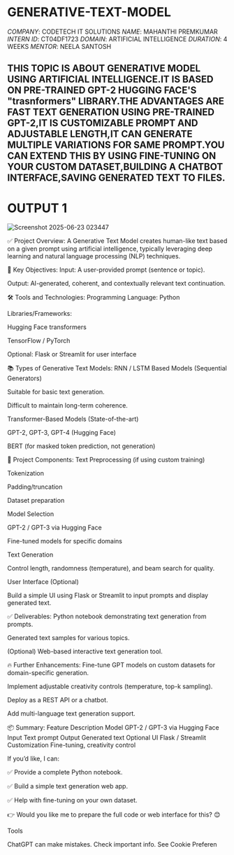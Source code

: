 # GENERATIVE-TEXT-MODEL
*COMPANY*: CODETECH IT SOLUTIONS
*NAME*: MAHANTHI PREMKUMAR
*INTERN ID*: CT04DF1723
*DOMAIN*: ARTIFICIAL INTELLIGENCE
*DURATION*: 4 WEEKS
*MENTOR*: NEELA SANTOSH

## THIS TOPIC IS ABOUT GENERATIVE MODEL USING ARTIFICIAL INTELLIGENCE.IT IS BASED ON PRE-TRAINED GPT-2 HUGGING FACE'S "trasnformers" LIBRARY.THE ADVANTAGES ARE FAST TEXT GENERATION USING PRE-TRAINED GPT-2,IT IS CUSTOMIZABLE PROMPT AND ADJUSTABLE LENGTH,IT CAN GENERATE MULTIPLE VARIATIONS FOR SAME PROMPT.YOU CAN EXTEND THIS BY USING FINE-TUNING ON YOUR CUSTOM DATASET,BUILDING A CHATBOT INTERFACE,SAVING GENERATED TEXT TO FILES.

# OUTPUT 1

![Screenshot 2025-06-23 023447](https://github.com/user-attachments/assets/896ee6a8-da9b-45d3-bf21-b3131764d616)

✅ Project Overview:
A Generative Text Model creates human-like text based on a given prompt using artificial intelligence, typically leveraging deep learning and natural language processing (NLP) techniques.

🎯 Key Objectives:
Input: A user-provided prompt (sentence or topic).

Output: AI-generated, coherent, and contextually relevant text continuation.

🛠 Tools and Technologies:
Programming Language: Python

Libraries/Frameworks:

Hugging Face transformers

TensorFlow / PyTorch

Optional: Flask or Streamlit for user interface

📚 Types of Generative Text Models:
RNN / LSTM Based Models (Sequential Generators)

Suitable for basic text generation.

Difficult to maintain long-term coherence.

Transformer-Based Models (State-of-the-art)

GPT-2, GPT-3, GPT-4 (Hugging Face)

BERT (for masked token prediction, not generation)

📂 Project Components:
Text Preprocessing (if using custom training)

Tokenization

Padding/truncation

Dataset preparation

Model Selection

GPT-2 / GPT-3 via Hugging Face

Fine-tuned models for specific domains

Text Generation

Control length, randomness (temperature), and beam search for quality.

User Interface (Optional)

Build a simple UI using Flask or Streamlit to input prompts and display generated text.

✅ Deliverables:
Python notebook demonstrating text generation from prompts.

Generated text samples for various topics.

(Optional) Web-based interactive text generation tool.

🔥 Further Enhancements:
Fine-tune GPT models on custom datasets for domain-specific generation.

Implement adjustable creativity controls (temperature, top-k sampling).

Deploy as a REST API or a chatbot.

Add multi-language text generation support.

📦 Summary:
Feature	        Description
Model	          GPT-2 / GPT-3 via Hugging Face
Input	          Text prompt
Output	        Generated text
Optional UI	    Flask / Streamlit
Customization	  Fine-tuning, creativity control

If you’d like, I can:

✅ Provide a complete Python notebook.

✅ Build a simple text generation web app.

✅ Help with fine-tuning on your own dataset.

👉 Would you like me to prepare the full code or web interface for this? 😊











Tools



ChatGPT can make mistakes. Check important info. See Cookie Preferen

